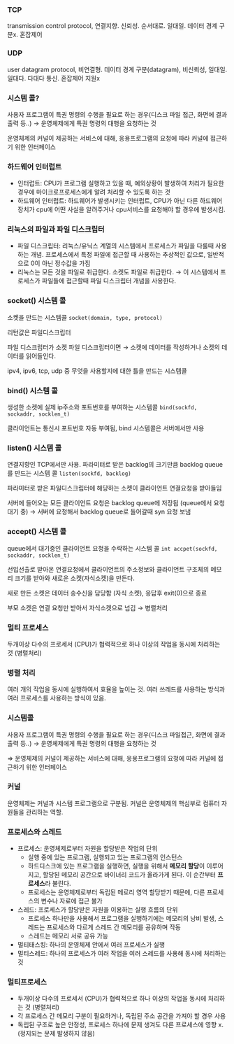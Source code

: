 ### TCP
transmission control protocol, 연결지향. 신뢰성. 순서대로. 일대일. 데이터 경계 구분x. 혼잡제어

### UDP
user datagram protocol, 비연결형. 데이터 경계 구분(datagram), 비신뢰성, 일대일. 일대다. 다대다 통신. 혼잡제어 지원x

### 시스템 콜?
사용자 프로그램이 특권 명령의 수행을 필요로 하는 경우(디스크 파일 접근, 화면에 결과 출력 등..) → 운영체제에게 특권 명령의 대행을 요청하는 것

운영체제의 커널이 제공하는 서비스에 대해, 응용프로그램의 요청에 따라 커널에 접근하기 위한 인터페이스

### 하드웨어 인터럽트
- 인터럽트: CPU가 프로그램 실행하고 있을 때, 예외상황이 발생하여 처리가 필요한 경우에 마이크로프로세스에게 알려 처리할 수 있도록 하는 것
- 하드웨어 인터럽트: 하드웨어가 발생시키는 인터럽트, CPU가 아닌 다른 하드웨어장치가 cpu에 어떤 사실을 알려주거나 cpu서비스를 요청해야 할 경우에 발생시킴.

### 리눅스의 파일과 파일 디스크립터
- 파일 디스크립터: 리눅스/유닉스 계열의 시스템에서 프로세스가 파일을 다룰때 사용하는 개념. 프로세스에서 특정 파일에 접근할 때 사용하는 추상적인 값으로, 일반적으로 0이 아닌 정수값을 가짐
- 리눅스는 모든 것을 파일로 취급한다. 소켓도 파일로 취급한다. → 이 시스템에서 프로세스가 파일들에 접근할때 파일 디스크립터 개념을 사용한다.

### socket() 시스템 콜
소켓을 만드는 시스템콜 `socket(domain, type, protocol)`

리턴값은 파일디스크립터

파일 디스크립터가 소켓 파일 디스크립터이면 → 소켓에 데이터를 작성하거나 소켓의 데이터를 읽어들인다.

ipv4, ipv6, tcp, udp 중 무엇을 사용할지에 대한 틀을 만드는 시스템콜

### bind() 시스템 콜
생성한 소켓에 실제 ip주소와 포트번호를 부여하는 시스템콜 `bind(sockfd, sockaddr, socklen_t)`

클라이언트는 통신시 포트번호 자동 부여됨, bind 시스템콜은 서버에서만 사용

### listen() 시스템 콜
연결지향인 TCP에서만 사용. 파라미터로 받은 backlog의 크기만큼 backlog queue를 만드는 시스템 콜 `listen(sockfd, backlog)`

파라미터로 받은 파일디스크립터에 해당하는 소켓이 클라이언트 연결요청을 받아들임

서버에 들어오는 모든 클라이언트 요청은 backlog queue에 저장됨 (queue에서 요청 대기 중) → 서버에 요청해서 backlog queue로 들어갈때 syn 요청 보냄

### accept() 시스템 콜
queue에서 대기중인 클라이언트 요청을 수락하는 시스템 콜 `int accpet(sockfd, sockaddr, socklen_t)`

선입선출로 받아온 연결요청에서 클라이언트의 주소정보와 클라이언트 구조체의 메모리 크기를 받아와 새로운 소켓(자식소켓)을 만든다.

새로 만든 소켓은 데이터 송수신을 담당함 (자식 소켓), 응답후 exit(0)으로 종료

부모 소켓은 연결 요청만 받아서 자식소켓으로 넘김 → 병렬처리

### 멀티 프로세스
두개이상 다수의 프로세서 (CPU)가 협력적으로 하나 이상의 작업을 동시에 처리하는 것 (병렬처리)

### 병렬 처리
여러 개의 작업을 동시에 실행하여서 효율을 높이는 것. 여러 쓰레드를 사용하는 방식과 여러 프로세스를 사용하는 방식이 있음.

### 시스템콜
사용자 프로그램이 특권 명령의 수행을 필요로 하는 경우(디스크 파일접근, 화면에 결과 출력 등..) → 운영체제에게 특권 명령의 대행을 요청하는 것

⇒ 운영체제의 커널이 제공하는 서비스에 대해, 응용프로그램의 요청에 따라 커널에 접근하기 위한 인터페이스

### 커널
운영체제는 커널과 시스템 프로그램으로 구분됨. 커널은 운영체제의 핵심부로 컴퓨터 자원들을 관리하는 역할.

### 프로세스와 스레드
- 프로세스: 운영체제로부터 자원을 할당받은 작업의 단위
    - 실행 중에 있는 프로그램, 실행되고 있는 프로그램의 인스턴스
    - 하드디스크에 있는 프로그램을 실행하면, 실행을 위해서 **메모리 할당**이 이루어지고, 할당된 메모리 공간으로 바이너리 코드가 올라가게 된다. 이 순간부터 **프로세스**라 불린다.
    - 프로세스는 운영체제로부터 독립된 메로리 영역 할당받기 때문에, 다른 프로세스의 변수나 자료에 접근 불가
- 스레드: 프로세스가 할당받은 자원을 이용하는 실행 흐름의 단위
    - 프로세스 하나만을 사용해서 프로그램을 실행하기에는 메모리의 낭비 발생, 스레드는 프로세스와 다르게 스레드 간 메모리를 공유하며 작동
    - 스레드는 메모리 서로 공유 가능
- 멀티태스킹: 하나의 운영체제 안에서 여러 프로세스가 실행
- 멀티스레드: 하나의 프로세스가 여러 작업을 여러 스레드를 사용해 동시에 처리하는 것

### 멀티프로세스
- 두개이상 다수의 프로세서 (CPU)가 협력적으로 하나 이상의 작업을 동시에 처리하는 것 (병렬처리)
- 각 프로세스 간 메모리 구분이 필요하거나, 독립된 주소 공간을 가져야 할 경우 사용
- 독립된 구조로 높은 안정성, 프로세스 하나에 문제 생겨도 다른 프로세스에 영향 x. (정지되는 문제 발생하지 않음)